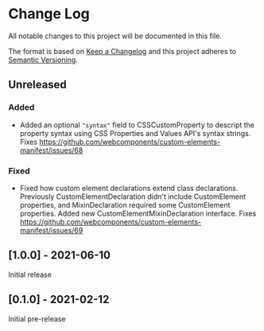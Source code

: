 # Change Log

All notable changes to this project will be documented in this file.

The format is based on [Keep a Changelog](http://keepachangelog.com/)
and this project adheres to [Semantic Versioning](http://semver.org/).

<!--
   PRs should document their user-visible changes (if any) in the
   Unreleased section, uncommenting the header as necessary.
-->

<!-- ## [x.y.z] - YYYY-MM-DD -->
<!-- ## Unreleased -->
<!-- ### Changed -->
<!-- ### Added -->
<!-- ### Removed -->
<!-- ### Fixed -->

<!-- ## [x.y.z] - YYYY-MM-DD -->
## Unreleased
<!-- ### Changed -->
### Added

- Added an optional `"syntax"` field to CSSCustomProperty to descript the property syntax using CSS Properties and Values API's syntax strings. Fixes
https://github.com/webcomponents/custom-elements-manifest/issues/68

<!-- ### Removed -->
### Fixed

- Fixed how custom element declarations extend class declarations. Previously CustomElementDeclaration didn't include CustomElement properties, and MixinDeclaration required some CustomElement properties. Added new CustomElementMixinDeclaration interface. Fixes https://github.com/webcomponents/custom-elements-manifest/issues/69

## [1.0.0] - 2021-06-10

Initial release

## [0.1.0] - 2021-02-12

Initial pre-release

